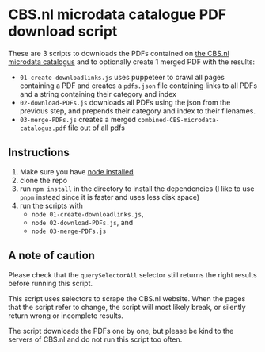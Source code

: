 # CBS.nl microdata catalogue PDF download script

These are 3 scripts to downloads the PDFs contained on [the CBS.nl microdata catalogus](https://www.cbs.nl/nl-nl/onze-diensten/maatwerk-en-microdata/microdata-zelf-onderzoek-doen/catalogus-microdata) and to optionally create 1 merged PDF with the results:

* `01-create-downloadlinks.js` uses puppeteer to crawl all pages containing a PDF and creates a `pdfs.json` file containing links to all PDFs and a string containing their category and index
* `02-download-PDFs.js` downloads all PDFs using the json from the previous step, and prepends their category and index to their filenames.
* `03-merge-PDFs.js` creates a merged `combined-CBS-microdata-catalogus.pdf` file out of all pdfs

## Instructions

1. Make sure you have [node installed](https://nodejs.dev/en/learn/how-to-install-nodejs/)
2. clone the repo
3. run `npm install` in the directory to install the dependencies (I like to use `pnpm` instead since it is faster and uses less disk space)
4. run the scripts with
    * `node 01-create-downloadlinks.js`,
    * `node 02-download-PDFs.js`, and
    * `node 03-merge-PDFs.js`

## A note of caution

Please check that the `querySelectorAll` selector still returns the right results before running this script.

This script uses selectors to scrape the CBS.nl website. When the pages that the script refer to change, the script will most likely break, or silently return wrong or incomplete results.

The script downloads the PDFs one by one, but please be kind to the servers of CBS.nl and do not run this script too often.